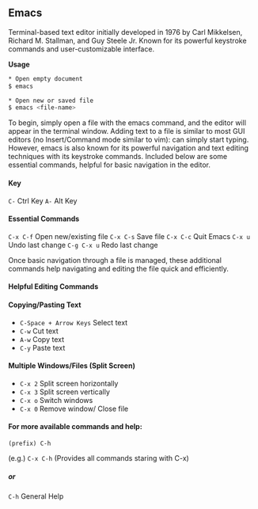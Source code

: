 ---
---

Emacs
-----------
Terminal-based text editor initially developed in 1976 by Carl Mikkelsen, Richard M. Stallman, and Guy Steele Jr. Known for its powerful keystroke commands and user-customizable interface.

**Usage**
~~~bash
* Open empty document
$ emacs

* Open new or saved file
$ emacs <file-name>
~~~
To begin, simply open a file with the emacs command, and the editor will appear in the terminal window. Adding text to a file is similar to most GUI editors (no Insert/Command mode similar to vim): can simply start typing. However, emacs is also known for its powerful navigation and text editing techniques with its keystroke commands. Included below are some essential commands, helpful for basic navigation in the editor. 

#### Key
`C-`  Ctrl Key
`A-` Alt Key
&nbsp;

#### Essential Commands
`C-x C-f` Open new/existing file
`C-x C-s` Save file
`C-x C-c` Quit Emacs
`C-x u` Undo last change
`C-g C-x u` Redo last change
&nbsp;

Once basic navigation through a file is managed, these additional commands help navigating and editing the file quick and efficiently.
&nbsp;

#### Helpful Editing Commands
#### Copying/Pasting Text
- `C-Space + Arrow Keys` Select text
- `C-w` Cut text
- `A-w` Copy text
- `C-y` Paste text
&nbsp;

#### Multiple Windows/Files (Split Screen)
- `C-x 2` Split screen horizontally
- `C-x 3` Split screen vertically
- `C-x o` Switch windows
- `C-x 0` Remove window/ Close file
&nbsp;

#### For more available commands and help:
`(prefix) C-h`

(e.g.) `C-x C-h` (Provides all commands staring with C-x)

##### or

`C-h` General Help
